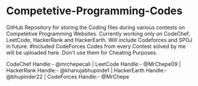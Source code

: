 # Competetive-Programming-Codes
GitHub Repository for storing the Coding files during various contests on Competetive Programming Websites.
Currently working only on CodeChef, LeetCode, HackerRank and HackerEarth.
Will include Codeforces and SPOJ in future. #Included CodeForces
Codes from every Contest solved by me will be uploaded here.
Don't use them for Cheating Purposes.

CodeChef Handle:- @mrchepecali | 
 LeetCode Handle:- @MrChepe09 | 
 HackerRank Handle:- @khanujabhupinde1 | 
 HackerEarth Handle:- @bhupinder22 | 
 CodeForces Handle:- @MrChepe

